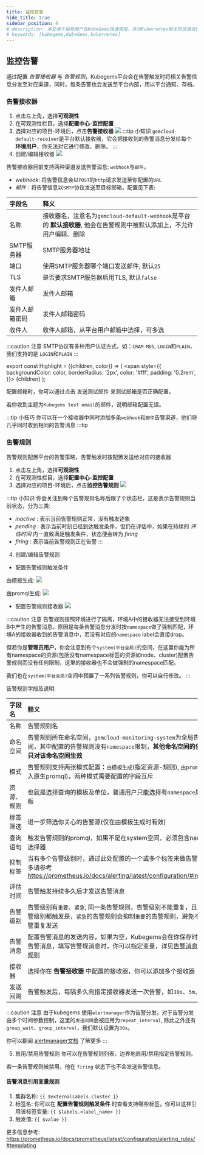 ```yaml
---
title: 监控告警
hide_title: true
sidebar_position: 4
# description: 本文用于指导用户在KubeGems快速使用，并对Kubernetes相关的资源进行操作
# keywords: [kubegems,KubeGems,kubernetes]
---
```


## 监控告警

通过配置 _告警接收器_ 与 _告警规则_，Kubegems平台会在告警触发时将相关告警信息分发至对应渠道，同时，每条告警也会发送至平台内部，用以平台通知、存档。

### 告警接收器

1. 点击左上角，选择**可观测性**
2. 在可观测性栏目，选择**配置中心-监控配置**
3. 选择对应的项目-环境后，点击**告警接收器**
![](assets/whereis-receiver.jpg)
:::tip 小知识
`gemcloud-default-receiver`是平台默认接收器，它会把接收到的告警消息分发给每个 **环境用户**，你无法对它进行修改、删除。
:::
4. 创建/编辑接收器
![](assets/receiver.jpg)

告警接收器目前支持两种渠道发送告警消息: `webhook`与`邮件`。

- _webhook_: 将告警信息会以`POST`的`http`请求发送至你配置的`URL`
- _邮件_：将告警信息以`SMTP`协议发送至目标邮箱，配置见下表:

| 字段名         | 释义                                                                                                                    |
| :------------- | :---------------------------------------------------------------------------------------------------------------------- |
| 名称           | 接收器名，注意名为`gemcloud-default-webhook`是平台的 **默认接收器**, 他会在告警规则中被默认添加上，不允许用户编辑、删除 |
| SMTP服务器     | SMTP服务器地址                                                                                                          |
| 端口           | 使用SMTP服务器哪个端口发送邮件, 默认`25`                                                                                |
| TLS            | 是否要求SMTP服务器启用TLS, 默认`false`                                                                                  |
| 发件人邮箱     | 发件人邮箱                                                                                                              |
| 发件人邮箱密码 | 发件人邮箱密码                                                                                                          |
| 收件人         | 收件人邮箱，从平台用户邮箱中选择，可多选                                                                                |

:::caution 注意
SMTP协议有多种用户认证方式，如：`CRAM-MD5`, `LOGIN`和`PLAIN`，我们支持的是 `LOGIN`和`PLAIN`
:::

export const Highlight = ({children, color}) => (
  <span
    style={{
      backgroundColor: color,
      borderRadius: '2px',
      color: '#fff',
      padding: '0.2rem',
    }}>
    {children}
  </span>
);

配置邮箱时，你可以通过点击  <Highlight color="#34b4eb">发送测试邮件</Highlight> 来测试邮箱是否正确配置。

若你收到主题为`Kubegems test email`的邮件，说明邮箱配置无误。

:::tip 小技巧
你可以在一个接收器中同时添加多条`webhook`和`邮件`告警渠道，他们将几乎同时收到相同的告警消息
:::tip

### 告警规则

告警规则配置平台的告警策略，告警触发时按配置发送给对应的接收器

1. 点击左上角，选择**可观测性**
2. 在可观测性栏目，选择**配置中心-监控配置**
3. 选择对应的项目-环境后，点击**监控告警规则**
![](assets/alert.jpg)

:::tip 小知识
你会关注到每个告警规则名称后跟了个状态栏，这是表示告警规则当前状态，分为三类:
- _inactive_ : 表示当前告警规则正常，没有触发迹象
- _pending_ : 表示当前时刻已经到达触发条件，但仍在评估中，如果在持续的 _评估时间_ 内一直致满足触发条件，状态便会转为 _firing_
- _firing_ : 表示当前告警规则正在告警
:::

4. 创建/编辑告警规则

- 配置告警规则触发条件

由模板生成:
![](assets/alert-template.jpg)

由promql生成:
![](assets/alert-promql.jpg)

- 配置告警规则接收器
![](assets/alert-receiver.jpg)

:::caution 注意
告警规则按照环境进行了隔离，环境A中的接收器无法接受到环境B中产生的告警消息。原因是每条告警消息分发时按`namespace`做了强制匹配，环境A的接收器收到的告警消息中，若没有对应的`namespace` label会直接drop。

但若你是**管理员用户**，你会注意到有个`system(平台全局)`的空间，在这里你能为所有namespace的资源(包括没有namespace标签的资源如node、cluster)配置告警规则而没有任何限制，这里的接收器也不会做强制的namespace匹配。

我们也在`system(平台全局)`空间中预置了一系列告警规则，你可以自行修改。
:::

告警规则字段及说明:

| 字段名     | 释义                                                                                                                                                            |
| :--------- | :-------------------------------------------------------------------------------------------------------------------------------------------------------------- |
| 名称       | 告警规则名                                                                                                                                                      |
| 命名空间   | 告警规则所在命名空间，`gemcloud-monitoring-system`为全局告警命名空间，其中配置的告警规则没有`namespace`限制，**其他命名空间的告警规则只对该命名空间生效**       |
| 模式       | 告警规则支持两张模式配置：`由模板生成`(指定资源-规则), `由promql生成`(填入原生promql)，两种模式需要配置的字段互斥                                               |
| 资源、规则 | 也就是选择查询的模板及单位，普通用户只能选择有`namespace`属性的模板                                                                                             |
| 标签筛选   | 进一步筛选你关心的告警源(仅在由模板生成时有效)                                                                                                                  |
| 查询语句   | 触发告警规则的promql，如果不是在system空间，必须包含namespace选择器                                                                                             |
| 抑制标签   | 当有多个告警级别时，通过此处配置的一个或多个标签来做告警抑制，更多请参考 https://prometheus.io/docs/alerting/latest/configuration/#inhibit_rule                 |
| 评估时间   | 告警触发持续多久后才发送告警消息                                                                                                                                |
| 告警级别   | 告警级别有`重要`、`紧急`,  同一条告警规则，告警级别不能重复，且当两个告警级别都触发是，`紧急`的告警规则会抑制`重要`的告警规则，避免不同等级告警重复发送         |
| 告警消息   | 配置告警消息的发送内容，如果为空，Kubegems会在你保存时**自动**生成告警消息，填写告警规消息时，你可以指定变量，详见[告警消息引用变量规则](#告警消息引用变量规则) |
| 接收器     | 选择你在 **告警接收器** 中配置的接收器，你可以添加多个接收器                                                                                                    |
| 发送间隔   | 告警触发后，每隔多久向指定接收器发送一次告警，如`30s`、`5m`、`1h`                                                                                               |

:::caution 注意
由于kubegems 使用`alertmanager`作为告警分发，对于告警分发由多个时间参数控制，这里的`发送间隔`会被应用为`repeat_interval`, 除此之外还有`group_wait`、`group_interval`，我们默认设置为`30s`。

你可以翻阅 [alertmanager文档](https://prometheus.io/docs/alerting/latest/configuration/#route) 了解更多
:::

5. 启用/禁用告警规则
你可以在告警规则列表，边界地启用/禁用指定告警规则。

若一条告警规则被禁用，他在 `firing` 状态下也不会发送告警信息。

#### 告警消息引用变量规则

1. 集群名称: `{{ $externalLabels.cluster }}`
2. 标签名: 你可以在 **配置告警规则触发条件** 时查看支持哪些标签，你可以这样引用该标签变量: `{{ $labels.<label_name> }}`
3. 触发值: `{{ $value }}`

更多信息参考: <https://prometheus.io/docs/prometheus/latest/configuration/alerting_rules/#templating>